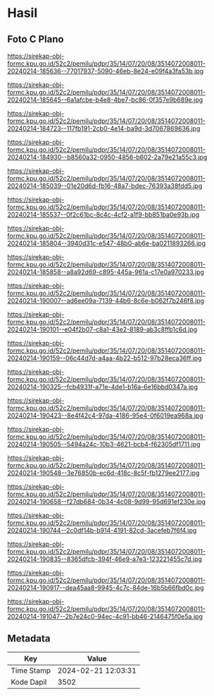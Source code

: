 # Hasil

## Foto C Plano

https://sirekap-obj-formc.kpu.go.id/52c2/pemilu/pdpr/35/14/07/20/08/3514072008011-20240214-185636--77017937-5090-46eb-8e24-e09f4a3fa53b.jpg

https://sirekap-obj-formc.kpu.go.id/52c2/pemilu/pdpr/35/14/07/20/08/3514072008011-20240214-185645--6a1afcbe-b4e8-4be7-bc86-0f357e9b689e.jpg

https://sirekap-obj-formc.kpu.go.id/52c2/pemilu/pdpr/35/14/07/20/08/3514072008011-20240214-184723--117fb191-2cb0-4e14-ba9d-3d7067869636.jpg

https://sirekap-obj-formc.kpu.go.id/52c2/pemilu/pdpr/35/14/07/20/08/3514072008011-20240214-184930--b8560a32-0950-4856-b602-2a79e21a55c3.jpg

https://sirekap-obj-formc.kpu.go.id/52c2/pemilu/pdpr/35/14/07/20/08/3514072008011-20240214-185039--01e20d6d-fb16-48a7-bdec-76393a38fdd5.jpg

https://sirekap-obj-formc.kpu.go.id/52c2/pemilu/pdpr/35/14/07/20/08/3514072008011-20240214-185537--0f2c61bc-8c4c-4cf2-a1f9-bb851ba0e93b.jpg

https://sirekap-obj-formc.kpu.go.id/52c2/pemilu/pdpr/35/14/07/20/08/3514072008011-20240214-185804--3940d31c-e547-48b0-ab6e-ba0211893266.jpg

https://sirekap-obj-formc.kpu.go.id/52c2/pemilu/pdpr/35/14/07/20/08/3514072008011-20240214-185858--a8a92d69-c895-445a-961a-c17e0a970233.jpg

https://sirekap-obj-formc.kpu.go.id/52c2/pemilu/pdpr/35/14/07/20/08/3514072008011-20240214-190007--ad6ee09a-7139-44b6-8c6e-b062f7b246f8.jpg

https://sirekap-obj-formc.kpu.go.id/52c2/pemilu/pdpr/35/14/07/20/08/3514072008011-20240214-190101--e04f2b07-c8a1-43e2-8189-ab3c8ffb1c6d.jpg

https://sirekap-obj-formc.kpu.go.id/52c2/pemilu/pdpr/35/14/07/20/08/3514072008011-20240214-190159--06c44d7d-a4aa-4b22-b512-97b28eca36ff.jpg

https://sirekap-obj-formc.kpu.go.id/52c2/pemilu/pdpr/35/14/07/20/08/3514072008011-20240214-190325--fcb4931f-a71e-4de1-b16a-6e16bbd0347a.jpg

https://sirekap-obj-formc.kpu.go.id/52c2/pemilu/pdpr/35/14/07/20/08/3514072008011-20240214-190423--8e4f42c4-97da-4186-95e4-0f6019ea968a.jpg

https://sirekap-obj-formc.kpu.go.id/52c2/pemilu/pdpr/35/14/07/20/08/3514072008011-20240214-190505--5494a24c-10b3-4621-bcb4-f62305df1711.jpg

https://sirekap-obj-formc.kpu.go.id/52c2/pemilu/pdpr/35/14/07/20/08/3514072008011-20240214-190548--3e76850b-ec6d-418c-8c5f-fb1279ee2177.jpg

https://sirekap-obj-formc.kpu.go.id/52c2/pemilu/pdpr/35/14/07/20/08/3514072008011-20240214-190658--f27db684-0b34-4c08-9d99-95d691ef230e.jpg

https://sirekap-obj-formc.kpu.go.id/52c2/pemilu/pdpr/35/14/07/20/08/3514072008011-20240214-190744--2c0df14b-b914-4191-82cd-3acefeb7f6f4.jpg

https://sirekap-obj-formc.kpu.go.id/52c2/pemilu/pdpr/35/14/07/20/08/3514072008011-20240214-190835--8365dfcb-394f-46e9-a7e3-123221455c7d.jpg

https://sirekap-obj-formc.kpu.go.id/52c2/pemilu/pdpr/35/14/07/20/08/3514072008011-20240214-190917--dea45aa8-9945-4c7c-84de-16b5b66fbd0c.jpg

https://sirekap-obj-formc.kpu.go.id/52c2/pemilu/pdpr/35/14/07/20/08/3514072008011-20240214-191047--2b7e24c0-94ec-4c91-bb46-2146475f0e5a.jpg


## Metadata

| Key        | Value               |
| ---------- | ------------------- |
| Time Stamp | 2024-02-21 12:03:31 |
| Kode Dapil | 3502                |



